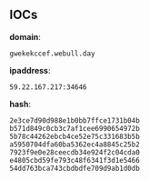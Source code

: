 
## IOCs

__domain__:

```text
gwekekccef.webull.day
```
__ipaddress__:

```text
59.22.167.217:34646
```
__hash__:

```text
2e3ce7d90d988e1b0bb7ffce1731b04b
b571d849c0cb3c7af1cee6990654972b
5b78c44262ebcb4ce52e75c331683b5b
a5950704dfa60ba5362ec4a8845c25b2
7923f9e0e28ceecdb34e924f2c04cda0
e4805cbd59fe793c48f6341f3d1e5466
54dd763bca743cbdbdfe709d9ab1d0db
```